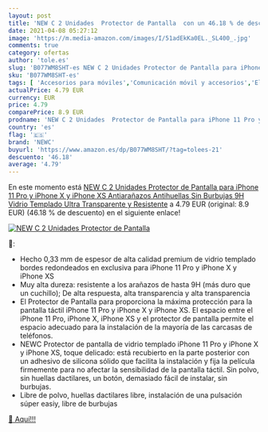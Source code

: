 ```yaml
---
layout: post
title: 'NEW C 2 Unidades  Protector de Pantalla  con un 46.18 % de descuento'
date: 2021-04-08 05:27:12
image: 'https://m.media-amazon.com/images/I/51adEkKa0EL._SL400_.jpg'
comments: true
category: ofertas
author: 'tole.es'
slug: 'B077WM8SHT-es NEW C 2 Unidades Protector de Pantalla para iPhone 11 Pro...'
sku: 'B077WM8SHT-es'
tags: [ 'Accesorios para móviles','Comunicación móvil y accesorios','Electrónica','Mantenimiento, cuidado y reparaciones de teléfonos móviles','Protectores de pantalla para móviles','iphone','newc', ]
actualPrice: 4.79 EUR
currency: EUR
price: 4.79
comparePrice: 8.9 EUR
prodname: 'NEW C 2 Unidades  Protector de Pantalla para iPhone 11 Pro y iPhone X y iPhone XS  Antiarañazos  Antihuellas  Sin Burbujas  9H  Vidrio Templado Ultra Transparente y Resistente'
country: 'es'
flag: '🇪🇸'
brand: 'NEWC'
buyurl: 'https://www.amazon.es/dp/B077WM8SHT/?tag=tolees-21'
descuento: '46.18'
average: '4.79'
---
```


En este momento está [NEW C 2 Unidades  Protector de Pantalla para iPhone 11 Pro y iPhone X y iPhone XS  Antiarañazos  Antihuellas  Sin Burbujas  9H  Vidrio Templado Ultra Transparente y Resistente](https://www.amazon.es/dp/B077WM8SHT/?tag=tolees-21) a 4.79 EUR (original: 8.9 EUR) (46.18 %  de descuento) en el siguiente enlace!

[![NEW C 2 Unidades  Protector de Pantalla ](https://m.media-amazon.com/images/I/51adEkKa0EL._SL400_.jpg)](https://www.amazon.es/dp/B077WM8SHT/?tag=tolees-21)

🔎:

- Hecho 0,33 mm de espesor de alta calidad premium de vidrio templado bordes redondeados en exclusiva para iPhone 11 Pro y iPhone X y iPhone XS
- Muy alta dureza: resistente a los arañazos de hasta 9H (más duro que un cuchillo); De alta respuesta, alta transparencia y alta transparencia
- El Protector de Pantalla para proporciona la máxima protección para la pantalla táctil iPhone 11 Pro y iPhone X y iPhone XS. El espacio entre el iPhone 11 Pro, iPhone X, iPhone XS y el protector de pantalla permite el espacio adecuado para la instalación de la mayoría de las carcasas de teléfonos.
- NEWC Protector de pantalla de vidrio templado iPhone 11 Pro y iPhone X y iPhone XS, toque delicado: está recubierto en la parte posterior con un adhesivo de silicona sólido que facilita la instalación y fija la película firmemente para no afectar la sensibilidad de la pantalla táctil. Sin polvo, sin huellas dactilares, un botón, demasiado fácil de instalar, sin burbujas.
- Libre de polvo, huellas dactilares libre, instalación de una pulsación súper easiy, libre de burbujas

[🛒 Aquí!!!](https://www.amazon.es/dp/B077WM8SHT/?tag=tolees-21)
